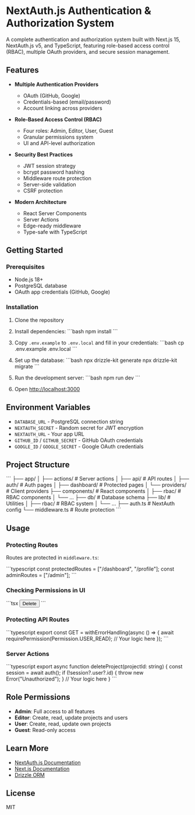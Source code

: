 # NextAuth.js Authentication & Authorization System

A complete authentication and authorization system built with Next.js 15, NextAuth.js v5, and TypeScript, featuring role-based access control (RBAC), multiple OAuth providers, and secure session management.

## Features

- **Multiple Authentication Providers**
  - OAuth (GitHub, Google)
  - Credentials-based (email/password)
  - Account linking across providers

- **Role-Based Access Control (RBAC)**
  - Four roles: Admin, Editor, User, Guest
  - Granular permissions system
  - UI and API-level authorization

- **Security Best Practices**
  - JWT session strategy
  - bcrypt password hashing
  - Middleware route protection
  - Server-side validation
  - CSRF protection

- **Modern Architecture**
  - React Server Components
  - Server Actions
  - Edge-ready middleware
  - Type-safe with TypeScript

## Getting Started

### Prerequisites

- Node.js 18+
- PostgreSQL database
- OAuth app credentials (GitHub, Google)

### Installation

1. Clone the repository
2. Install dependencies:
   \`\`\`bash
   npm install
   \`\`\`

3. Copy `.env.example` to `.env.local` and fill in your credentials:
   \`\`\`bash
   cp .env.example .env.local
   \`\`\`

4. Set up the database:
   \`\`\`bash
   npx drizzle-kit generate
   npx drizzle-kit migrate
   \`\`\`

5. Run the development server:
   \`\`\`bash
   npm run dev
   \`\`\`

6. Open [http://localhost:3000](http://localhost:3000)

## Environment Variables

- `DATABASE_URL` - PostgreSQL connection string
- `NEXTAUTH_SECRET` - Random secret for JWT encryption
- `NEXTAUTH_URL` - Your app URL
- `GITHUB_ID` / `GITHUB_SECRET` - GitHub OAuth credentials
- `GOOGLE_ID` / `GOOGLE_SECRET` - Google OAuth credentials

## Project Structure

\`\`\`
├── app/
│   ├── actions/          # Server actions
│   ├── api/              # API routes
│   ├── auth/             # Auth pages
│   ├── dashboard/        # Protected pages
│   └── providers/        # Client providers
├── components/           # React components
│   ├── rbac/            # RBAC components
│   └── ...
├── db/                   # Database schema
├── lib/                  # Utilities
│   ├── rbac/            # RBAC system
│   └── ...
├── auth.ts              # NextAuth config
└── middleware.ts        # Route protection
\`\`\`

## Usage

### Protecting Routes

Routes are protected in `middleware.ts`:

\`\`\`typescript
const protectedRoutes = ["/dashboard", "/profile"];
const adminRoutes = ["/admin"];
\`\`\`

### Checking Permissions in UI

\`\`\`tsx
<Can permission={Permission.PROJECT_DELETE}>
  <button>Delete</button>
</Can>
\`\`\`

### Protecting API Routes

\`\`\`typescript
export const GET = withErrorHandling(async () => {
  await requirePermission(Permission.USER_READ);
  // Your logic here
});
\`\`\`

### Server Actions

\`\`\`typescript
export async function deleteProject(projectId: string) {
  const session = await auth();
  if (!session?.user?.id) {
    throw new Error("Unauthorized");
  }
  // Your logic here
}
\`\`\`

## Role Permissions

- **Admin**: Full access to all features
- **Editor**: Create, read, update projects and users
- **User**: Create, read, update own projects
- **Guest**: Read-only access

## Learn More

- [NextAuth.js Documentation](https://next-auth.js.org/)
- [Next.js Documentation](https://nextjs.org/docs)
- [Drizzle ORM](https://orm.drizzle.team/)

## License

MIT
